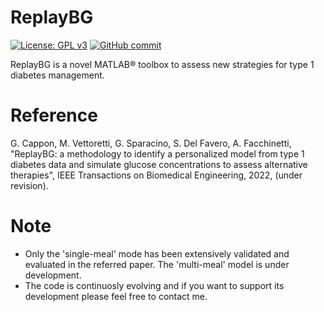 # ReplayBG

[![License: GPL v3](https://img.shields.io/badge/License-GPLv3-blue.svg)](https://github.com/gcappon/replay-bg/COPYING)
[![GitHub commit](https://img.shields.io/github/last-commit/gcappon/replay-bg)](https://github.com/gcappon/replay-bg/commits/master)

ReplayBG is a novel MATLAB® toolbox to assess new strategies for type 1 diabetes management.

# Reference 

G. Cappon, M. Vettoretti, G. Sparacino, S. Del Favero, A. Facchinetti, "ReplayBG: a methodology to identify a personalized model from type 1 diabetes data and simulate glucose concentrations to assess alternative therapies", IEEE Transactions on Biomedical Engineering, 2022, (under revision).

# Note

- Only the 'single-meal' mode has been extensively validated and evaluated in the referred paper. The 'multi-meal' model is under development. 
- The code is continuosly evolving and if you want to support its development please feel free to contact me.
